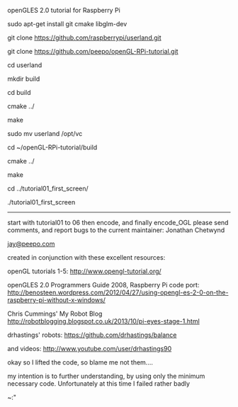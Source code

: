 openGLES 2.0 tutorial for Raspberry Pi

sudo apt-get install git cmake libglm-dev

git clone https://github.com/raspberrypi/userland.git

git clone https://github.com/peepo/openGL-RPi-tutorial.git

cd userland

mkdir build

cd build

cmake ../

make

sudo mv userland /opt/vc

cd ~/openGL-RPi-tutorial/build

cmake ../

make

cd ../tutorial01_first_screen/

./tutorial01_first_screen

---

start with tutorial01 to 06 then encode, and finally encode_OGL please send comments, and report bugs to the current maintainer: Jonathan Chetwynd

jay@peepo.com

created in conjunction with these excellent resources:

openGL tutorials 1-5: http://www.opengl-tutorial.org/

openGLES 2.0 Programmers Guide 2008, Raspberry Pi code port: http://benosteen.wordpress.com/2012/04/27/using-opengl-es-2-0-on-the-raspberry-pi-without-x-windows/

Chris Cummings' My Robot Blog http://robotblogging.blogspot.co.uk/2013/10/pi-eyes-stage-1.html

drhastings' robots: https://github.com/drhastings/balance
  
and videos: http://www.youtube.com/user/drhastings90

okay so I lifted the code, so blame me not them....

my intention is to further understanding, by using only the minimum necessary code. Unfortunately at this time I failed rather badly

~:"

